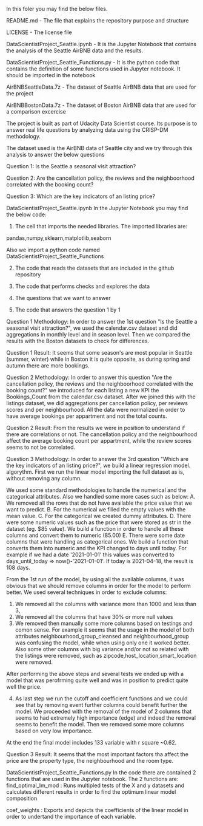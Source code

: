 In this foler you may find the below files.

README.md - The file that explains the repository purpose and structure

LICENSE - The license file

DataScientistProject_Seattle.ipynb - It is the Jupyter Notebook that contains the analysis of the Seattle AirBNB data and the results.

DataScientistProject_Seattle_Functions.py - It is the python code that contains the definition of some functions used in Jupyter notebook. It should be imported in the notebook

AirBNBSeattleData.7z - The dataset of Seattle AirBNB data that are used for the project

AirBNBBostonData.7z - The dataset of Boston AirBNB data that are used for a comparison excercise

The project is built as part of Udacity Data Scientist course. 
Its purpose is to answer real life questions by analyzing data using the CRISP-DM methodology.

The dataset used is the AirBNB data of Seattle city and we try through this analysis to answer the below questions

Question 1: Is the Seattle a seasonal visit attraction?

Question 2: Are the cancellation policy, the reviews and the neighboorhood correlated with the booking count?

Question 3: Which are the key indicators of an listing price?

DataScientistProject_Seattle.ipynb
In the Jupyter Notebook you may find the below code:

1. The cell that imports the needed libraries. The imported libraries are:

pandas,numpy,sklearn,matplotlib,seaborn

Also we import a python code named DataScientistProject_Seattle_Functions

2. The code that reads the datasets that are included in the github repository

3. The code that performs checks and explores the data

4. The questions that we want to answer

5. The code that answers the question 1 by 1

Question 1 Methodology: In order to answer the 1st question "Is the Seattle a seasonal visit attraction?", we used the calendar.csv dataset and did aggregations in 
monthly level and in season level. Then we compared the results with the Boston datasets to check for differences.

Question 1 Result: It seems that some season's are most popular in Seattle (summer, winter) while in Boston it is quite opposite, as during spring and autumn there
are more bookings.

Question 2 Methodology: In order to answer this question "Are the cancellation policy, the reviews and the neighboorhood correlated with the booking count?" we 
introduced for each listing a new KPI the Bookings_Count from the calendar.csv dataset. After we joined this with the listings dataset, we did aggregations per 
cancellation policy, per reviews scores and per neighbourhood. All the data were normalized in order to have average bookings per appartment and not the total counts.

Question 2 Result: From the results we were in position to understand if there are correlations or not. The cancellation policy and the neighbourhood affect the 
average booking count per appartment, while the review scores seems to not be correlated.

Question 3 Methodology: In order to answer the 3rd question "Which are the key indicators of an listing price?", we build a linear regression model.
algorythm. First we run the linear model importing the full dataset as is, without removing any column. 

We used some standard methodologies to handle the numerical and the categorical attributes. Also we handled some more cases such as below:
A. We removed all the rows that do not have available the price value that we want to predict.
B. For the numerical we filled the empty values with the mean value.
C. For the categorical we created dummy attributes.
D. There were some numeric values such as the price that were stored as str in the dataset (eg. $85 value). We build a function in order to handle all these columns
and convert them to numeric (85.00)
E. There were some date columns that were handling as categorical ones. We build a function that converts them into numeric and the KPI changed to days until today.
For example if we had a date '2021-01-01' this values was converted to days_until_today => now()-'2021-01-01'. If today is 2021-04-18, the result is 108 days.

From the 1st run of the model, by using all the available columns, it was obvious that we should remove columns in order for the model to perform better.
We used several techniques in order to exclude columns:
1. We removed all the columns with variance more than 1000 and less than 3,
2. We removed all the columns that have 30% or more null values
3. We removed then manually some more columns based on testings and comon sense. For example it seems that the usage in the model of both attributes 
neighbourhood_group_cleansed and neighbourhood_group was confusing the model, while when using only one it worked better. Also some other columns with big variance
and/or not so related with the listings were removed, such as zipcode,host_location,smart_location were removed.

After performing the above steps and several tests we ended up with a model that was perofrming quite well and was in position to predict quite well the price.

4. As last step we run the cutoff and coefficient functions and we could see that by removing event further columns could benefit further the model. We proceeded
with the removal of the model of 2 columns that seems to had extremely high importance (edge) and indeed the removal seems to benefit the model. Then we removed
some more columns based on very low importance.

At the end the final model includes 133 variable with r square ~0.62.

Question 3 Result: It seems that the most important factors tha affect the price are the property type, the neighbourhood and the room type.

DataScientistProject_Seattle_Functions.py
In the code there are contained 2 functions that are used in the Jupyter notebook.
The 2 functions are:
find_optimal_lm_mod : Runs multipled tests of the X and y datasets and calculates different results in order to find the optimum linear model composition

coef_weights : Exports and depicts the coefficients of the linear model in order to undertand the importance of each variable.